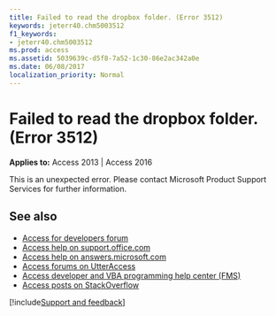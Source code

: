 ```yaml
---
title: Failed to read the dropbox folder. (Error 3512)
keywords: jeterr40.chm5003512
f1_keywords:
- jeterr40.chm5003512
ms.prod: access
ms.assetid: 5039639c-d5f8-7a52-1c30-86e2ac342a0e
ms.date: 06/08/2017
localization_priority: Normal
---
```



# Failed to read the dropbox folder. (Error 3512)

  

**Applies to:** Access 2013 | Access 2016

This is an unexpected error. Please contact Microsoft Product Support Services for further information.

## See also

- [Access for developers forum](https://social.msdn.microsoft.com/Forums/office/home?forum=accessdev)
- [Access help on support.office.com](https://support.office.com/search/results?query=Access)
- [Access help on answers.microsoft.com](https://answers.microsoft.com/)
- [Access forums on UtterAccess](https://www.utteraccess.com/forum/index.php?act=idx)
- [Access developer and VBA programming help center (FMS)](https://www.fmsinc.com/MicrosoftAccess/developer/)
- [Access posts on StackOverflow](https://stackoverflow.com/questions/tagged/ms-access)

[!include[Support and feedback](~/includes/feedback-boilerplate.md)]